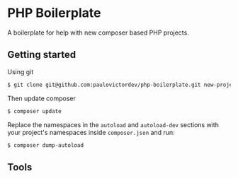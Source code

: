 # PHP Boilerplate

A boilerplate for help with new composer based PHP projects.

## Getting started

Using git
```bash
$ git clone git@github.com:paulovictordev/php-boilerplate.git new-project-php && cd $_ && rm -rf .git && git init
```

Then update composer
```bash
$ composer update
```

Replace the namespaces in the `autoload` and `autoload-dev` sections with your project's namespaces inside `composer.json`
and run:
```bash
$ composer dump-autoload
```

## Tools
